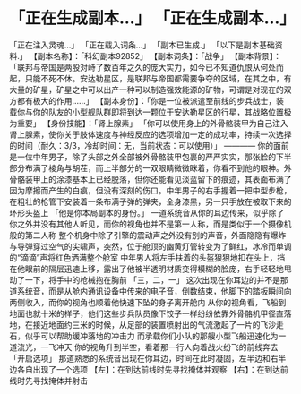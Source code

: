 # 「正在生成副本…」 「正在生成副本…」
「正在注入灵魂…」
「正在载入词条…」
「副本已生成.」
「以下是副本基础资料.」
【副本名称】：「科幻副本92852」
【副本词条】：「战争」
【副本背景】：「联邦与帝国是两股对峙了数百年之久的庞大实力，如今已不知道仇恨从何处而起，只能不死不休。安达勒星区，是联邦与帝国都需要争夺的区域，在其之中，有大量的矿星，矿星之中可以出产一种可以制造强效能源的矿物，可谓是对现在的双方都有极大的作用......」
【副本身份】：「你是一位被派遣至前线的步兵战士，装载你与你的队友的小型舰队群即将到达一颗位于安达勒星区的行星，其战略位置极为重要」
【身份技能】：「肾上腺素」
「你可以使用身上的外骨骼装甲为自己注入肾上腺素，使你关于肢体速度与神经反应的选项增加一定的成功率，持续一次选择的时间（耐久：3/3，冷却时间：无，当前状态：可以使用）」
————
你的面前是一位中年男子，除了头部之外全部被外骨骼装甲包裹的严严实实，那张脸的下半部分布满了棱角与胡茬，而上半部分的一双眼睛微微眯着，你看不到他的眼神。外骨骼装甲上的涂漆基本上已经脱落，但你还能看见淡蓝留下的痕迹，其表面布满了因为摩擦而产生的白痕，但没有深刻的伤口。中年男子的右手握着一把中型步枪，在粗壮的枪管下安装着一条布满子弹的弹夹，全身漆黑，另一只手放在被取下来的环形头盔上
「他是你本局副本的身份。」
一道系统音从你的耳边传来，似乎除了你之外并没有其他人听见，而你的视角也并不是第一人称，而是类似于一个摄像机般的第二人称
整个机身中除了引擎的震动声之外没有别的声音，外面隐隐有爆炸与导弹穿过空气的尖啸声，突然，位于舱顶的幽黄灯管转变为了鲜红，冰冷而单调的“滴滴”声将红色洒满整个舱室
中年男人将左手扶着的头盔狠狠地扣在头上，挡在他眼前的隔层迅速上移，露出了他被半透明材质变得模糊的脸庞，右手轻轻地甩动了一下，将手中的枪械抱在胸前
「三，二，一」
这次出现在你耳边的并不是那道系统音，而是从舱内通讯设备中传来的电子音，倒数结束，他脚下的踏板瞬间向两侧收入，而你的视角也顺着他快速下坠的身子离开舱内
从你的视角看，飞船到地面也就十米的样子，他们这些步兵队员像下饺子一样纷纷依靠外骨骼机甲径直落地，在接近地面约三米的时候，从足部的装置喷射出的气流激起了一片的飞沙走石，似乎可以帮助缓冲落地的冲击力
而承载你们小队的那艘小型飞船迅速化为一道流光，一飞冲天
你的视角升到半空，看着那一行人向着战火纷飞的前线奔去
「开启选项」
那道熟悉的系统音出现在你耳边，时间在此时凝固，左半边和右半边各自出现了一个选项
【左】：在到达前线时先寻找掩体并观察
【右】：在到达前线时先寻找掩体并射击